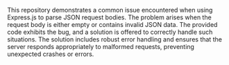 This repository demonstrates a common issue encountered when using Express.js to parse JSON request bodies.  The problem arises when the request body is either empty or contains invalid JSON data.  The provided code exhibits the bug, and a solution is offered to correctly handle such situations.  The solution includes robust error handling and ensures that the server responds appropriately to malformed requests, preventing unexpected crashes or errors.